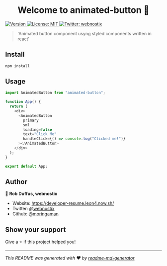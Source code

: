 <h1 align="center">Welcome to animated-button 👋</h1>
<p>
  <a href="https://www.npmjs.com/package/animated-button" target="_blank">
    <img alt="Version" src="https://img.shields.io/npm/v/animated-button.svg">
  </a>
  <a href="#" target="_blank">
    <img alt="License: MIT" src="https://img.shields.io/badge/License-MIT-yellow.svg" />
  </a>
  <a href="https://twitter.com/webnostix" target="_blank">
    <img alt="Twitter: webnostix" src="https://img.shields.io/twitter/follow/webnostix.svg?style=social" />
  </a>
</p>

> 'Animated button component usyng styled components written in react'

## Install

```sh
npm install
```

## Usage

```js
import AnimatedButton from "animated-button";

function App() {
  return (
    <div>
      <AnimatedButton
        primary
        sml
        loading=false
        text="Click Me"
        handleClick={() => console.log("Clicked me!")}
      ></AnimatedButton>
    </div>
  );
}

export default App;
```

## Author

👤 **Rob Duffus, webnostix**

* Website: https://developer-resume.leon4.now.sh/
* Twitter: [@webnostix](https://twitter.com/webnostix)
* Github: [@moringaman](https://github.com/moringaman)

## Show your support

Give a ⭐️ if this project helped you!

***
_This README was generated with ❤️ by [readme-md-generator](https://github.com/kefranabg/readme-md-generator)_